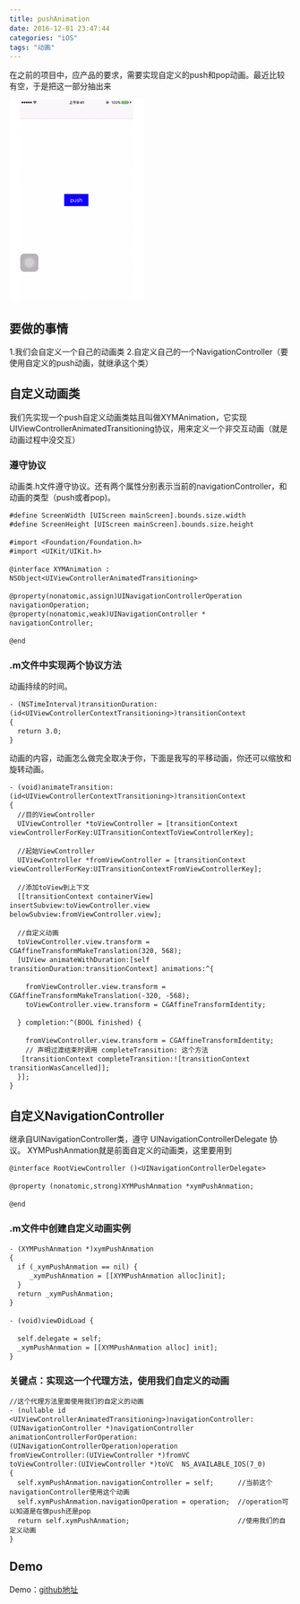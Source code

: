 ```yaml
---
title: pushAnimation
date: 2016-12-01 23:47:44
categories: "iOS"
tags: "动画"
---
```

在之前的项目中，应产品的要求，需要实现自定义的push和pop动画。最近比较有空，于是把这一部分抽出来

![pushAnimation](https://raw.githubusercontent.com/MeXuym/hexoSource/master/_posts/pushAnimation/push.gif)

## 要做的事情
1.我们会自定义一个自己的动画类
2.自定义自己的一个NavigationController（要使用自定义的push动画，就继承这个类）
<!--more-->

## 自定义动画类

我们先实现一个push自定义动画类姑且叫做XYMAnimation，它实现UIViewControllerAnimatedTransitioning协议，用来定义一个非交互动画（就是动画过程中没交互）

### 遵守协议

动画类.h文件遵守协议。还有两个属性分别表示当前的navigationController，和动画的类型（push或者pop)。


```
#define ScreenWidth [UIScreen mainScreen].bounds.size.width
#define ScreenHeight [UIScreen mainScreen].bounds.size.height

#import <Foundation/Foundation.h>
#import <UIKit/UIKit.h>

@interface XYMAnimation : NSObject<UIViewControllerAnimatedTransitioning>

@property(nonatomic,assign)UINavigationControllerOperation  navigationOperation;
@property(nonatomic,weak)UINavigationController * navigationController;

@end
```
### .m文件中实现两个协议方法

动画持续的时间。
```
- (NSTimeInterval)transitionDuration:(id<UIViewControllerContextTransitioning>)transitionContext
{
  return 3.0;
}
```

动画的内容，动画怎么做完全取决于你，下面是我写的平移动画，你还可以缩放和旋转动画。

```
- (void)animateTransition:(id<UIViewControllerContextTransitioning>)transitionContext
{
  //目的ViewController
  UIViewController *toViewController = [transitionContext viewControllerForKey:UITransitionContextToViewControllerKey];

  //起始ViewController
  UIViewController *fromViewController = [transitionContext viewControllerForKey:UITransitionContextFromViewControllerKey];

  //添加toView到上下文
  [[transitionContext containerView] insertSubview:toViewController.view belowSubview:fromViewController.view];

  //自定义动画
  toViewController.view.transform = CGAffineTransformMakeTranslation(320, 568);
  [UIView animateWithDuration:[self transitionDuration:transitionContext] animations:^{

    fromViewController.view.transform = CGAffineTransformMakeTranslation(-320, -568);
    toViewController.view.transform = CGAffineTransformIdentity;

  } completion:^(BOOL finished) {

    fromViewController.view.transform = CGAffineTransformIdentity;
    // 声明过渡结束时调用 completeTransition: 这个方法
   [transitionContext completeTransition:![transitionContext transitionWasCancelled]];
  }];
}
```

## 自定义NavigationController

继承自UINavigationController类，遵守 UINavigationControllerDelegate 协议。
XYMPushAnmation就是前面自定义的动画类，这里要用到
```
@interface RootViewController ()<UINavigationControllerDelegate>

@property (nonatomic,strong)XYMPushAnmation *xymPushAnmation;

@end
```

### .m文件中创建自定义动画实例

```
- (XYMPushAnmation *)xymPushAnmation
{
  if (_xymPushAnmation == nil) {
     _xymPushAnmation = [[XYMPushAnmation alloc]init];
  }
  return _xymPushAnmation;
}

- (void)viewDidLoad {

  self.delegate = self;
  _xymPushAnmation = [[XYMPushAnmation alloc] init];
}
```

### 关键点：实现这一个代理方法，使用我们自定义的动画

```
//这个代理方法里面使用我们的自定义的动画
- (nullable id <UIViewControllerAnimatedTransitioning>)navigationController:(UINavigationController *)navigationController
animationControllerForOperation:(UINavigationControllerOperation)operation
fromViewController:(UIViewController *)fromVC
toViewController:(UIViewController *)toVC  NS_AVAILABLE_IOS(7_0)
{
  self.xymPushAnmation.navigationController = self;      //当前这个navigationController使用这个动画
  self.xymPushAnmation.navigationOperation = operation;  //operation可以知道是在做push还是pop
  return self.xymPushAnmation;                           //使用我们的自定义动画
}
```

## Demo

Demo：[github地址](https://github.com/MeXuym/PushPopAnimation)
